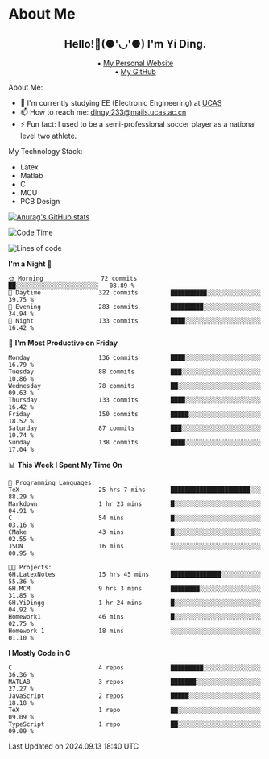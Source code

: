 # About Me

<h2 style="text-align:center;"> Hello!👋(●'◡'●) I'm Yi Ding.</h2>

<div style="text-align:center;">
  • <a href="https://yidingg.github.io/YiDingg">My Personal Website</a><br>
  • <a href="https://github.com/YiDingg">My GitHub</a>
</div>

About Me:
- 🔭 I'm currently studying EE (Electronic Engineering) at [UCAS](https://www.ucas.ac.cn/)
- 📫 How to reach me: dingyi233@mails.ucas.ac.cn
- ⚡ Fun fact: I used to be a semi-professional soccer player as a national level two athlete.

My Technology Stack:
- Latex
- Matlab
- C
- MCU
- PCB Design

[![Anurag's GitHub stats](https://github-readme-stats.vercel.app/api?username=YiDingg)](https://github.com/anuraghazra/github-readme-stats)

<!--START_SECTION:waka-->
![Code Time](http://img.shields.io/badge/Code%20Time-427%20hrs%2058%20mins-blue)

![Lines of code](https://img.shields.io/badge/From%20Hello%20World%20I%27ve%20Written-577.2%20thousand%20lines%20of%20code-blue)

**I'm a Night 🦉** 

```text
🌞 Morning                72 commits          ██░░░░░░░░░░░░░░░░░░░░░░░   08.89 % 
🌆 Daytime                322 commits         ██████████░░░░░░░░░░░░░░░   39.75 % 
🌃 Evening                283 commits         █████████░░░░░░░░░░░░░░░░   34.94 % 
🌙 Night                  133 commits         ████░░░░░░░░░░░░░░░░░░░░░   16.42 % 
```
📅 **I'm Most Productive on Friday** 

```text
Monday                   136 commits         ████░░░░░░░░░░░░░░░░░░░░░   16.79 % 
Tuesday                  88 commits          ███░░░░░░░░░░░░░░░░░░░░░░   10.86 % 
Wednesday                78 commits          ██░░░░░░░░░░░░░░░░░░░░░░░   09.63 % 
Thursday                 133 commits         ████░░░░░░░░░░░░░░░░░░░░░   16.42 % 
Friday                   150 commits         █████░░░░░░░░░░░░░░░░░░░░   18.52 % 
Saturday                 87 commits          ███░░░░░░░░░░░░░░░░░░░░░░   10.74 % 
Sunday                   138 commits         ████░░░░░░░░░░░░░░░░░░░░░   17.04 % 
```


📊 **This Week I Spent My Time On** 

```text
💬 Programming Languages: 
TeX                      25 hrs 7 mins       ██████████████████████░░░   88.29 % 
Markdown                 1 hr 23 mins        █░░░░░░░░░░░░░░░░░░░░░░░░   04.91 % 
C                        54 mins             █░░░░░░░░░░░░░░░░░░░░░░░░   03.16 % 
CMake                    43 mins             █░░░░░░░░░░░░░░░░░░░░░░░░   02.55 % 
JSON                     16 mins             ░░░░░░░░░░░░░░░░░░░░░░░░░   00.95 % 

🐱‍💻 Projects: 
GH.LatexNotes            15 hrs 45 mins      ██████████████░░░░░░░░░░░   55.36 % 
GH.MCM                   9 hrs 3 mins        ████████░░░░░░░░░░░░░░░░░   31.85 % 
GH.YiDingg               1 hr 24 mins        █░░░░░░░░░░░░░░░░░░░░░░░░   04.92 % 
Homework1                46 mins             █░░░░░░░░░░░░░░░░░░░░░░░░   02.75 % 
Homework 1               18 mins             ░░░░░░░░░░░░░░░░░░░░░░░░░   01.10 % 
```

**I Mostly Code in C** 

```text
C                        4 repos             █████████░░░░░░░░░░░░░░░░   36.36 % 
MATLAB                   3 repos             ███████░░░░░░░░░░░░░░░░░░   27.27 % 
JavaScript               2 repos             █████░░░░░░░░░░░░░░░░░░░░   18.18 % 
TeX                      1 repo              ██░░░░░░░░░░░░░░░░░░░░░░░   09.09 % 
TypeScript               1 repo              ██░░░░░░░░░░░░░░░░░░░░░░░   09.09 % 
```




 Last Updated on 2024.09.13 18:40 UTC
<!--END_SECTION:waka-->
